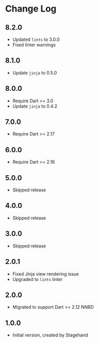 # Change Log

## 8.2.0

* Updated `lints` to 3.0.0
* Fixed linter warnings

## 8.1.0

* Update `jinja`  to 0.5.0

## 8.0.0

* Require Dart >= 3.0
* Update `jinja`  to 0.4.2

## 7.0.0

* Require Dart >= 2.17

## 6.0.0

* Require Dart >= 2.16

## 5.0.0

* Skipped release

## 4.0.0

* Skipped release

## 3.0.0

* Skipped release

## 2.0.1

* Fixed Jinja view rendering issue
* Upgraded to `lints` linter

## 2.0.0

* Migrated to support Dart >= 2.12 NNBD

## 1.0.0

* Initial version, created by Stagehand
